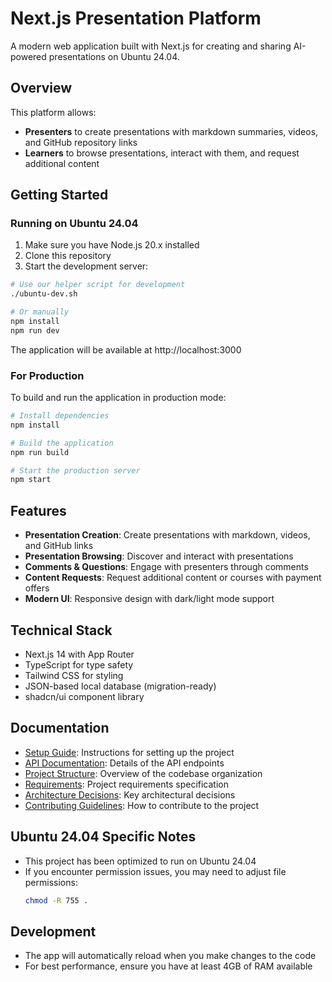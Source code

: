 # Next.js Presentation Platform

A modern web application built with Next.js for creating and sharing AI-powered presentations on Ubuntu 24.04.

## Overview

This platform allows:
- **Presenters** to create presentations with markdown summaries, videos, and GitHub repository links
- **Learners** to browse presentations, interact with them, and request additional content

## Getting Started

### Running on Ubuntu 24.04

1. Make sure you have Node.js 20.x installed
2. Clone this repository
3. Start the development server:

```bash
# Use our helper script for development
./ubuntu-dev.sh

# Or manually
npm install
npm run dev
```

The application will be available at http://localhost:3000

### For Production

To build and run the application in production mode:

```bash
# Install dependencies
npm install

# Build the application
npm run build

# Start the production server
npm start
```

## Features

- **Presentation Creation**: Create presentations with markdown, videos, and GitHub links
- **Presentation Browsing**: Discover and interact with presentations
- **Comments & Questions**: Engage with presenters through comments
- **Content Requests**: Request additional content or courses with payment offers
- **Modern UI**: Responsive design with dark/light mode support

## Technical Stack

- Next.js 14 with App Router
- TypeScript for type safety
- Tailwind CSS for styling
- JSON-based local database (migration-ready)
- shadcn/ui component library

## Documentation

- [Setup Guide](docs/SETUP_GUIDE.md): Instructions for setting up the project
- [API Documentation](docs/API.md): Details of the API endpoints
- [Project Structure](docs/PROJECT_STRUCTURE.md): Overview of the codebase organization
- [Requirements](docs/REQUIREMENTS.md): Project requirements specification
- [Architecture Decisions](docs/ARCHITECTURE.md): Key architectural decisions
- [Contributing Guidelines](docs/CONTRIBUTING.md): How to contribute to the project

## Ubuntu 24.04 Specific Notes

- This project has been optimized to run on Ubuntu 24.04
- If you encounter permission issues, you may need to adjust file permissions:
  ```bash
  chmod -R 755 .
  ```

## Development

- The app will automatically reload when you make changes to the code
- For best performance, ensure you have at least 4GB of RAM available 